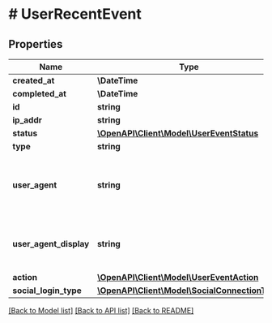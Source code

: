 # # UserRecentEvent

## Properties

Name | Type | Description | Notes
------------ | ------------- | ------------- | -------------
**created_at** | **\DateTime** |  |
**completed_at** | **\DateTime** |  |
**id** | **string** |  |
**ip_addr** | **string** |  |
**status** | [**\OpenAPI\Client\Model\UserEventStatus**](UserEventStatus.md) |  |
**type** | **string** |  |
**user_agent** | **string** | The raw user agent value from the originating device |
**user_agent_display** | **string** | A display-friendly version of the user agent |
**action** | [**\OpenAPI\Client\Model\UserEventAction**](UserEventAction.md) |  |
**social_login_type** | [**\OpenAPI\Client\Model\SocialConnectionType**](SocialConnectionType.md) |  |

[[Back to Model list]](../../README.md#models) [[Back to API list]](../../README.md#endpoints) [[Back to README]](../../README.md)
